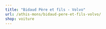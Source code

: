 ```yaml
---
title: "Bidaud Père et fils - Volvo"
url: /athis-mons/bidaud-pere-et-fils-volvo/
shop: voiture
---
```

